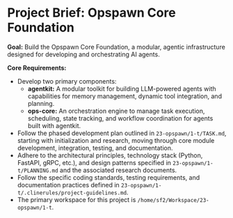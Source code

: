 # Project Brief: Opspawn Core Foundation

**Goal:** Build the Opspawn Core Foundation, a modular, agentic infrastructure designed for developing and orchestrating AI agents.

**Core Requirements:**
- Develop two primary components:
    - **agentkit:** A modular toolkit for building LLM-powered agents with capabilities for memory management, dynamic tool integration, and planning.
    - **ops-core:** An orchestration engine to manage task execution, scheduling, state tracking, and workflow coordination for agents built with agentkit.
- Follow the phased development plan outlined in `23-opspawn/1-t/TASK.md`, starting with initialization and research, moving through core module development, integration, testing, and documentation.
- Adhere to the architectural principles, technology stack (Python, FastAPI, gRPC, etc.), and design patterns specified in `23-opspawn/1-t/PLANNING.md` and the associated research documents.
- Follow the specific coding standards, testing requirements, and documentation practices defined in `23-opspawn/1-t/.clinerules/project-guidelines.md`.
- The primary workspace for this project is `/home/sf2/Workspace/23-opspawn/1-t`.
